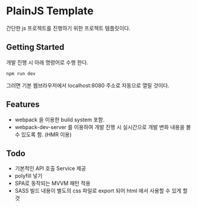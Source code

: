 # PlainJS Template
간단한 js 프로젝트를 진행하기 위한 프로젝트 템플릿이다.  

## Getting Started
개발 진행 시 아래 명령어로 수행 한다.
```
npm run dev
```
그러면 기본 웹브라우저에서 localhost:8080 주소로 자동으로 열릴 것이다.

## Features
- webpack 을 이용한 build system 포함.
- webpack-dev-server 를 이용하여 개발 진행 시 실시간으로 개발 변화 내용을 볼 수 있도록 함. (HMR 이용)

## Todo
- 기본적인 API 호출 Service 제공
- polyfill 넣기
- SPA로 동작되는 MVVM 패턴 적용
- SASS 빌드 내용이 별도의 css 파일로 export 되어 html 에서 사용할 수 있게 할 것